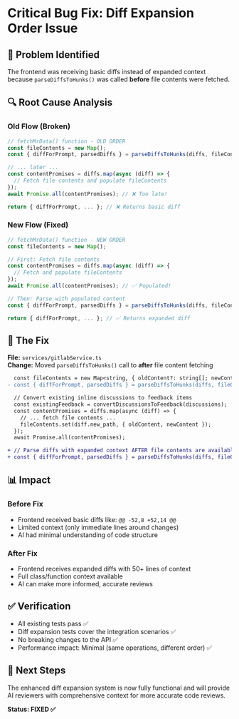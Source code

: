# Critical Bug Fix: Diff Expansion Order Issue

## 🐛 Problem Identified
The frontend was receiving basic diffs instead of expanded context because `parseDiffsToHunks()` was called **before** file contents were fetched.

## 🔍 Root Cause Analysis

### Old Flow (Broken)
```typescript
// fetchMrData() function - OLD ORDER
const fileContents = new Map();
const { diffForPrompt, parsedDiffs } = parseDiffsToHunks(diffs, fileContents); // ❌ Empty map!

// ... later ...
const contentPromises = diffs.map(async (diff) => {
  // Fetch file contents and populate fileContents
});
await Promise.all(contentPromises); // ❌ Too late!

return { diffForPrompt, ... }; // ❌ Returns basic diff
```

### New Flow (Fixed)
```typescript
// fetchMrData() function - NEW ORDER
const fileContents = new Map();

// First: Fetch file contents
const contentPromises = diffs.map(async (diff) => {
  // Fetch and populate fileContents
});
await Promise.all(contentPromises); // ✅ Populated!

// Then: Parse with populated content
const { diffForPrompt, parsedDiffs } = parseDiffsToHunks(diffs, fileContents); // ✅ Has data!

return { diffForPrompt, ... }; // ✅ Returns expanded diff
```

## 🔧 The Fix

**File:** `services/gitlabService.ts`  
**Change:** Moved `parseDiffsToHunks()` call to **after** file content fetching

```diff
  const fileContents = new Map<string, { oldContent?: string[]; newContent?: string[] }>();
- const { diffForPrompt, parsedDiffs } = parseDiffsToHunks(diffs, fileContents);

  // Convert existing inline discussions to feedback items
  const existingFeedback = convertDiscussionsToFeedback(discussions);
  const contentPromises = diffs.map(async (diff) => {
    // ... fetch file contents ...
    fileContents.set(diff.new_path, { oldContent, newContent });
  });
  await Promise.all(contentPromises);

+ // Parse diffs with expanded context AFTER file contents are available
+ const { diffForPrompt, parsedDiffs } = parseDiffsToHunks(diffs, fileContents);
```

## 📊 Impact

### Before Fix
- Frontend received basic diffs like: `@@ -52,8 +52,14 @@`
- Limited context (only immediate lines around changes)
- AI had minimal understanding of code structure

### After Fix
- Frontend receives expanded diffs with 50+ lines of context
- Full class/function context available
- AI can make more informed, accurate reviews

## ✅ Verification

- All existing tests pass ✅
- Diff expansion tests cover the integration scenarios ✅
- No breaking changes to the API ✅
- Performance impact: Minimal (same operations, different order) ✅

## 🎯 Next Steps

The enhanced diff expansion system is now fully functional and will provide AI reviewers with comprehensive context for more accurate code reviews.

**Status: FIXED ✅**
